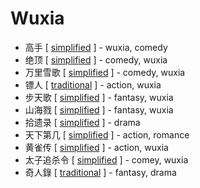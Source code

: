 # Wuxia


* 高手 [ [simplified](https://m.dongmanmanhua.cn/BOY/gaoshou/list?title_no=764) ] - wuxia, comedy
* 绝顶 [ [simplified](https://m.dongmanmanhua.cn/BOY/jueding/list?title_no=1331) ] - comedy, wuxia
* 万里雪歌 [ [simplified](http://manhua.weibo.cn/c/68792) ] - comedy, wuxia
* 镖人 [ [traditional](https://m.kuaikanmanhua.com/comics/17382) ] - action, wuxia
* 步天歌 [ [simplified](http://m.kuaikanmanhua.com/mobile/2583/list/) ] - fantasy, wuxia
* 山海戮 [ [simplified](https://m.dongmanmanhua.cn/FANTASY/shanhailu/list?title_no=1319) ] - fantasy, wuxia
* 拾遗录 [ [simplified](http://m.kuaikanmanhua.com/mobile/1538/list/) ] - drama
* 天下第几 [ [simplified](http://m.kuaikanmanhua.com/mobile/472/list/) ] - action, romance
* 黄雀传 [ [simplified](http://m.kuaikanmanhua.com/mobile/608/list) ] - action, wuxia
* 太子追杀令 [ [simplified](https://www.kuaikanmanhua.com/preview/web/topic/3495) ] - comey, wuxia
* 奇人錄 [ [traditional](http://www.comico.com.tw/814/) ] - fantasy, drama
